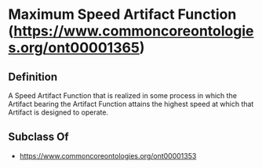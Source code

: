 # Maximum Speed Artifact Function (https://www.commoncoreontologies.org/ont00001365)

## Definition
A Speed Artifact Function that is realized in some process in which the Artifact bearing the Artifact Function attains the highest speed at which that Artifact is designed to operate.

## Subclass Of
- https://www.commoncoreontologies.org/ont00001353

